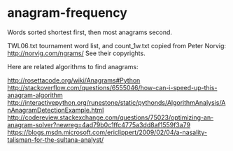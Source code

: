 # anagram-frequency
Words sorted shortest first, then most anagrams second.

TWL06.txt tournament word list, and count\_1w.txt copied from Peter Norvig:   http://norvig.com/ngrams/
See their copyrights.

Here are related algorithms to find anagrams:

http://rosettacode.org/wiki/Anagrams#Python
http://stackoverflow.com/questions/6555046/how-can-i-speed-up-this-anagram-algorithm
http://interactivepython.org/runestone/static/pythonds/AlgorithmAnalysis/AnAnagramDetectionExample.html
http://codereview.stackexchange.com/questions/75023/optimizing-an-anagram-solver?newreg=4ad79b0c1ffc4775a3dd8af1559f3a79
https://blogs.msdn.microsoft.com/ericlippert/2009/02/04/a-nasality-talisman-for-the-sultana-analyst/
